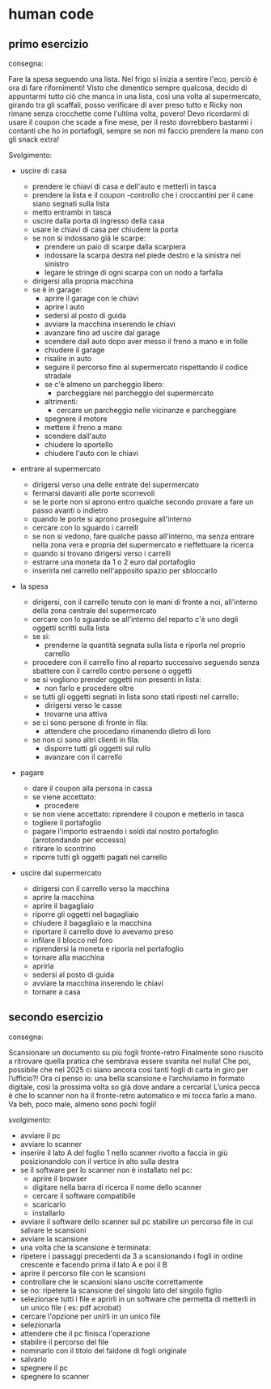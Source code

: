 # human code

## primo esercizio

consegna:

Fare la spesa seguendo una lista.
Nel frigo si inizia a sentire l'eco, perciò è ora di fare rifornimenti!
Visto che dimentico sempre qualcosa, decido di appuntarmi tutto ciò che manca in una lista, così una volta al supermercato, girando tra gli scaffali, posso verificare di aver preso tutto e Ricky non rimane senza crocchette come l'ultima volta, povero! Devo ricordarmi di usare il coupon che scade a fine mese, per il resto dovrebbero bastarmi i contanti che ho in portafogli, sempre se non mi faccio prendere la mano con gli snack extra!

Svolgimento:

- uscire di casa
    - prendere le chiavi di casa e dell'auto e metterli in tasca
    - prendere la lista e il coupon 
    -controllo che i croccantini per il cane siano segnati sulla lista
    - metto entrambi in tasca
    - uscire dalla porta di ingresso della casa
    - usare le chiavi di casa per chiudere la porta
    - se non si indossano già le scarpe: 
        - prendere un paio di scarpe dalla scarpiera
        - indossare la scarpa destra nel piede destro e la sinistra nel sinistro
        - legare le stringe di ogni scarpa con un nodo a farfalla
    - dirigersi alla propria macchina
    - se è in garage:
        - aprire il garage con le chiavi
        - aprire l auto
        - sedersi al posto di guida
        - avviare la macchina inserendo le chiavi
        - avanzare fino ad uscire dal garage
        - scendere dall auto dopo aver messo il freno a mano e in folle
        - chiudere il garage
        - risalire in auto
        - seguire il percorso fino al supermercato rispettando il codice stradale
        - se c'è almeno un parcheggio libero:
            - parcheggiare nel parcheggio del supermercato
        - altrimenti: 
            - cercare un parcheggio nelle vicinanze e parcheggiare
        - spegnere il motore
        - mettere il freno a mano
        - scendere dall'auto
        - chiudere lo sportello
        - chiudere l'auto con le chiavi

- entrare al supermercato
    - dirigersi verso una delle entrate del supermercato
    - fermarsi davanti alle porte scorrevoli
    - se le porte non si aprono entro qualche secondo provare a fare un passo avanti o indietro
    - quando le porte si aprono proseguire all'interno
    - cercare con lo sguardo i carrelli
    - se non si vedono, fare qualche passo all'interno, ma senza entrare nella zona vera e propria del supermercato e rieffettuare la ricerca
    - quando si trovano dirigersi verso i carrelli
    - estrarre una moneta da 1 o 2 euro dal portafoglio
    - inserirla nel carrello nell'apposito spazio per sbloccarlo
- la spesa
    - dirigersi, con il carrello tenuto con le mani di fronte a noi, all'interno della zona centrale del supermercato
    - cercare con lo sguardo se all'interno del reparto c'è uno degli oggetti scritti sulla lista
    - se sì: 
        - prenderne la quantità segnata sulla lista e riporla nel proprio carrello
    - procedere con il carrello fino al reparto successivo seguendo senza sbattere con il carrello contro persone o oggetti
    - se si vogliono prender oggetti non presenti in lista:
        - non farlo e procedere oltre
    - se tutti gli oggetti segnati in lista sono stati riposti nel carrello:
        - dirigersi verso le casse
        - trovarne una attiva
    - se ci sono persone di fronte in fila:
        - attendere che procedano rimanendo dietro di loro
    - se non ci sono altri clienti in fila:
        - disporre tutti gli oggetti sul rullo
        - avanzare con il carrello
- pagare
    - dare il coupon alla persona in cassa
    - se viene accettato:
        - procedere
    - se non viene accettato: riprendere il coupon e metterlo in tasca
    - togliere il portafoglio
    - pagare l'importo estraendo i soldi dal nostro portafoglio (arrotondando per eccesso)
    - ritirare lo scontrino
    - riporre tutti gli oggetti pagati nel carrello
- uscire dal supermercato
    - dirigersi con il carrello verso la macchina
    - aprire la macchina
    - aprire il bagagliaio
    - riporre gli oggetti nel bagagliaio
    - chiudere il bagagliaio e la macchina
    - riportare il carrello dove lo avevamo preso
    - infilare il blocco  nel foro
    - riprendersi la moneta e riporla nel portafoglio
    - tornare alla macchina
    - aprirla
    - sedersi al posto di guida
    - avviare la macchina inserendo le chiavi
    - tornare a casa


## secondo esercizio

consegna:

Scansionare un documento su più fogli fronte-retro
Finalmente sono riuscito a ritrovare quella pratica che sembrava essere svanita nel nulla! Che poi, possibile che nel 2025 ci siano ancora così tanti fogli di carta in giro per l’ufficio?! Ora ci penso io: una bella scansione e l’archiviamo in formato digitale, così la prossima volta so già dove andare a cercarla! L’unica pecca è che lo scanner non ha il fronte-retro automatico e mi tocca farlo a mano. Va beh, poco male, almeno sono pochi fogli!

svolgimento:

- avviare il pc
- avviare lo scanner
- inserire il lato A del foglio 1 nello scanner rivolto a faccia in giù posizionandolo con il vertice in alto sulla destra
- se il software per lo scanner non è installato nel pc:
    - aprire il browser
    - digitare nella barra di ricerca il nome dello scanner
    - cercare il software compatibile
    - scaricarlo
    - installarlo
- avviare il software dello scanner sul pc
stabilire un percorso file in cui salvare le scansioni
- avviare la scansione
- una volta che la scansione è terminata:
- ripetere i passaggi precedenti da 3 a scansionando i fogli in ordine crescente e facendo prima il lato A e poi il B
- aprire il percorso file con le scansioni
- controllare che le scansioni siano uscite correttamente
- se no: ripetere la scansione del singolo lato del singolo figlio
- selezionare tutti i file e aprirli in un software che permetta di metterli in un unico file ( es: pdf acrobat)
- cercare l'opzione per unirli in un unico file
- selezionarla
- attendere che il pc finisca l'operazione
- stabilire il percorso del file
- nominarlo con il titolo del faldone di fogli originale
- salvarlo
- spegnere il pc
- spegnere lo scanner
